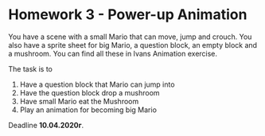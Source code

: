 # Homework 3 - Power-up Animation

You have a scene with a small Mario that can move, jump and crouch.
You also have a sprite sheet for big Mario, a question block, an empty block and a mushroom.
You can find all these in Ivans Animation exercise.

The task is to  

1) Have a question block that Mario can jump into  <br>
2) Have the question block drop a mushroom  <br>
3) Have small Mario eat the Mushroom   <br>
4) Play an animation for becoming big Mario  <br>

Deadline **10.04.2020г**.